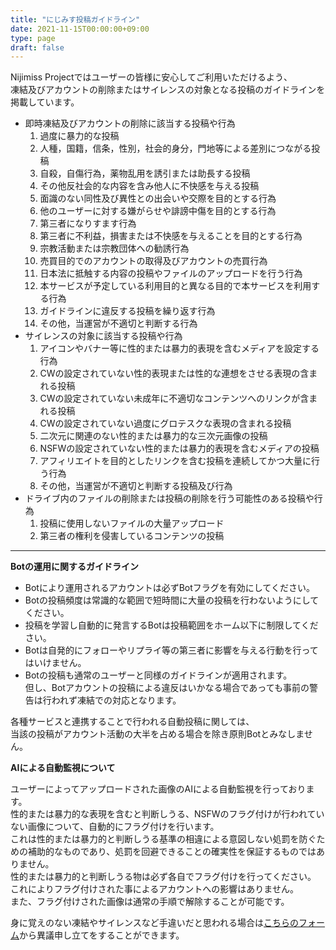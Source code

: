 ```yaml
---
title: "にじみす投稿ガイドライン"
date: 2021-11-15T00:00:00+09:00
type: page
draft: false
---
```


Nijimiss Projectではユーザーの皆様に安心してご利用いただけるよう、  
凍結及びアカウントの削除またはサイレンスの対象となる投稿のガイドラインを掲載しています。

- 即時凍結及びアカウントの削除に該当する投稿や行為
  1. 過度に暴力的な投稿
  2. 人種，国籍，信条，性別，社会的身分，門地等による差別につながる投稿
  3. 自殺，自傷行為，薬物乱用を誘引または助長する投稿
  4. その他反社会的な内容を含み他人に不快感を与える投稿
  5. 面識のない同性及び異性との出会いや交際を目的とする行為 
  6. 他のユーザーに対する嫌がらせや誹謗中傷を目的とする行為
  7. 第三者になりすます行為
  8. 第三者に不利益，損害または不快感を与えることを目的とする行為
  9. 宗教活動または宗教団体への勧誘行為
  10. 売買目的でのアカウントの取得及びアカウントの売買行為
  11. 日本法に抵触する内容の投稿やファイルのアップロードを行う行為
  12. 本サービスが予定している利用目的と異なる目的で本サービスを利用する行為
  13. ガイドラインに違反する投稿を繰り返す行為
  14. その他，当運営が不適切と判断する行為
- サイレンスの対象に該当する投稿や行為
  1. アイコンやバナー等に性的または暴力的表現を含むメディアを設定する行為
  2. CWの設定されていない性的表現または性的な連想をさせる表現の含まれる投稿
  3. CWの設定されていない未成年に不適切なコンテンツへのリンクが含まれる投稿
  4. CWの設定されていない過度にグロテスクな表現の含まれる投稿
  5. 二次元に関連のない性的または暴力的な三次元画像の投稿
  6. NSFWの設定されていない性的または暴力的表現を含むメディアの投稿
  7. アフィリエイトを目的としたリンクを含む投稿を連続してかつ大量に行う行為
  8. その他，当運営が不適切と判断する投稿及び行為
- ドライブ内のファイルの削除または投稿の削除を行う可能性のある投稿や行為
  1. 投稿に使用しないファイルの大量アップロード
  2. 第三者の権利を侵害しているコンテンツの投稿

------

**Botの運用に関するガイドライン** 

- Botにより運用されるアカウントは必ずBotフラグを有効にしてください。
- Botの投稿頻度は常識的な範囲で短時間に大量の投稿を行わないようにしてください。 
- 投稿を学習し自動的に発言するBotは投稿範囲をホーム以下に制限してください。 
- Botは自発的にフォローやリプライ等の第三者に影響を与える行動を行ってはいけません。
- Botの投稿も通常のユーザーと同様のガイドラインが適用されます。   
  但し、Botアカウントの投稿による違反はいかなる場合であっても事前の警告は行われず凍結での対応となります。 

各種サービスと連携することで行われる自動投稿に関しては、  
当該の投稿がアカウント活動の大半を占める場合を除き原則Botとみなしません。

**AIによる自動監視について**

ユーザーによってアップロードされた画像のAIによる自動監視を行っております。  
性的または暴力的な表現を含むと判断しうる、NSFWのフラグ付けが行われていない画像について、自動的にフラグ付けを行います。  
これは性的または暴力的と判断しうる基準の相違による意図しない処罰を防ぐための補助的なものであり、処罰を回避できることの確実性を保証するものではありません。  
性的または暴力的と判断しうる物は必ず各自でフラグ付けを行ってください。  
これによりフラグ付けされた事によるアカウントへの影響はありません。  
また、フラグ付けされた画像は通常の手順で解除することが可能です。

身に覚えのない凍結やサイレンスなど手違いだと思われる場合は[こちらのフォーム](https://docs.google.com/forms/d/e/1FAIpQLSfBu_XLRO3COq4TYKrH3hosORU282cf97vKafCcfOH9Y_BGzQ/viewform)から異議申し立てをすることができます。